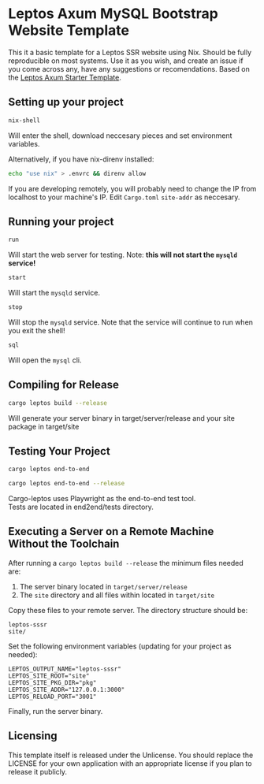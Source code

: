 # Leptos Axum MySQL Bootstrap Website Template

This it a basic template for a Leptos SSR website using Nix. Should be fully reproducible on most systems. Use it as you wish, and create an issue if you come across any, have any suggestions or recomendations.
Based on the [Leptos Axum Starter Template](https://github.com/leptos-rs/start-axum).


## Setting up your project 

```bash
nix-shell
```

Will enter the shell, download neccesary pieces and set environment variables.

Alternatively, if you have nix-direnv installed:

```bash
echo "use nix" > .envrc && direnv allow
```

If you are developing remotely, you will probably need to change the IP from localhost to your machine's IP. Edit `Cargo.toml` `site-addr` as neccesary.

## Running your project

```bash
run
```

Will start the web server for testing. Note: **this will not start the `mysqld` service!**

```bash
start
```

Will start the `mysqld` service.

```bash
stop
```

Will stop the `mysqld` service. Note that the service will continue to run when you exit the shell!

```bash
sql
```

Will open the `mysql` cli.

## Compiling for Release
```bash
cargo leptos build --release
```

Will generate your server binary in target/server/release and your site package in target/site

## Testing Your Project
```bash
cargo leptos end-to-end
```

```bash
cargo leptos end-to-end --release
```

Cargo-leptos uses Playwright as the end-to-end test tool.  
Tests are located in end2end/tests directory.

## Executing a Server on a Remote Machine Without the Toolchain
After running a `cargo leptos build --release` the minimum files needed are:

1. The server binary located in `target/server/release`
2. The `site` directory and all files within located in `target/site`

Copy these files to your remote server. The directory structure should be:
```text
leptos-sssr
site/
```
Set the following environment variables (updating for your project as needed):
```text
LEPTOS_OUTPUT_NAME="leptos-sssr"
LEPTOS_SITE_ROOT="site"
LEPTOS_SITE_PKG_DIR="pkg"
LEPTOS_SITE_ADDR="127.0.0.1:3000"
LEPTOS_RELOAD_PORT="3001"
```
Finally, run the server binary.

## Licensing

This template itself is released under the Unlicense. You should replace the LICENSE for your own application with an appropriate license if you plan to release it publicly.
